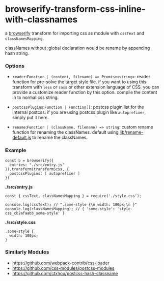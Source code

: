 # browserify-transform-css-inline-with-classnames

a [browserify](https://github.com/browserify/browserify) transform for importing css as module with `cssText` and `classNamesMapping`.

classNames without :global declaration would be rename by appending hash string.

### Options

- `reader`:`Function | (content, filename) => Promise<string>`:
    reader function for pre-solve the target style file. if you want to using this transform with `less` or `sass` or other extension language of CSS. you can provide a customize reader function by this option. compile the content in to normal css string.

- `postcssPlugins`:`Function | Function[]`:
    postcss plugin list for the internal postcss. if you are using postcss plugin like `autoprefixer`, simply put it here.

- `rename`:`Function | (className, filename) => string`:
    custom rename function for renaming the classNames. default using [lib/rename-default.js](lib/rename-default.js) to rename the classNames.

### Example

```
const b = browserify({
  entries: "./src/entry.js"
}).transform(transformScss, {
  postcssPlugins: [ autoprefixer ]
})
```

**./src/entry.js**
```
const { cssText, classNamesMapping } = require('./style.css');

console.log(cssText); // ".some-style {\n width: 100px;\n }"
console.log(classNamesMapping); // { 'some-style': 'style-css_cb2afaabb_some-style' }
```

**./src/style.css**
```
.some-style {
  width: 100px;
}
```

### Similarly Modules

- https://github.com/webpack-contrib/css-loader
- https://github.com/css-modules/postcss-modules
- https://github.com/ctxhou/postcss-hash-classname